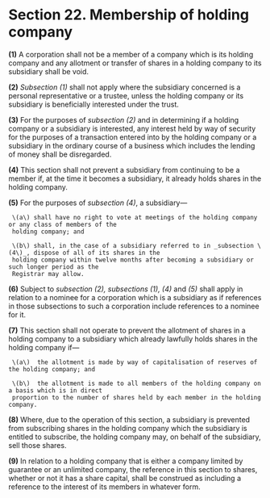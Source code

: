 # Section 22. Membership of holding company

**\(1\)** A corporation shall not be a member of a company which is its holding company and any allotment or transfer of shares in a holding company to its subsidiary shall be void.

**\(2\)** _Subsection \(1\)_ shall not apply where the subsidiary concerned is a personal representative or a trustee, unless the holding company or its subsidiary is beneficially interested under the trust.

**\(3\)** For the purposes of _subsection \(2\)_ and in determining if a holding company or a subsidiary is interested, any interest held by way of security for the purposes of a transaction entered into by the holding company or a subsidiary in the ordinary course of a business which includes the lending of money shall be disregarded.

**\(4\)** This section shall not prevent a subsidiary from continuing to be a member if, at the time it becomes a subsidiary, it already holds shares in the holding company.

**\(5\)** For the purposes of _subsection \(4\)_, a subsidiary—

     \(a\) shall have no right to vote at meetings of the holding company or any class of members of the   
     holding company; and

     \(b\) shall, in the case of a subsidiary referred to in _subsection \(4\)_, dispose of all of its shares in the   
     holding company within twelve months after becoming a subsidiary or such longer period as the   
     Registrar may allow.

**\(6\)** Subject to _subsection \(2\), subsections \(1\), \(4\)_ and _\(5\)_ shall apply in relation to a nominee for a corporation which is a subsidiary as if references in those subsections to such a corporation include references to a nominee for it.

**\(7\)** This section shall not operate to prevent the allotment of shares in a holding company to a subsidiary which already lawfully holds shares in the holding company if—

     \(a\)  the allotment is made by way of capitalisation of reserves of the holding company; and  
  
     \(b\)  the allotment is made to all members of the holding company on a basis which is in direct   
     proportion to the number of shares held by each member in the holding company.

**\(8\)** Where, due to the operation of this section, a subsidiary is prevented from subscribing shares in the holding company which the subsidiary is entitled to subscribe, the holding company may, on behalf of the subsidiary, sell those shares.

**\(9\)** In relation to a holding company that is either a company limited by guarantee or an unlimited company, the reference in this section to shares, whether or not it has a share capital, shall be construed as including a reference to the interest of its members in whatever form.

